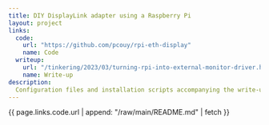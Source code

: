 ```yaml
---
title: DIY DisplayLink adapter using a Raspberry Pi
layout: project
links:
  code:
    url: "https://github.com/pcouy/rpi-eth-display"
    name: Code
  writeup:
    url: "/tinkering/2023/03/turning-rpi-into-external-monitor-driver.html"
    name: Write-up
description:
  Configuration files and installation scripts accompanying the write-up on this blog.
---
```


{{ page.links.code.url | append: "/raw/main/README.md" | fetch }}
